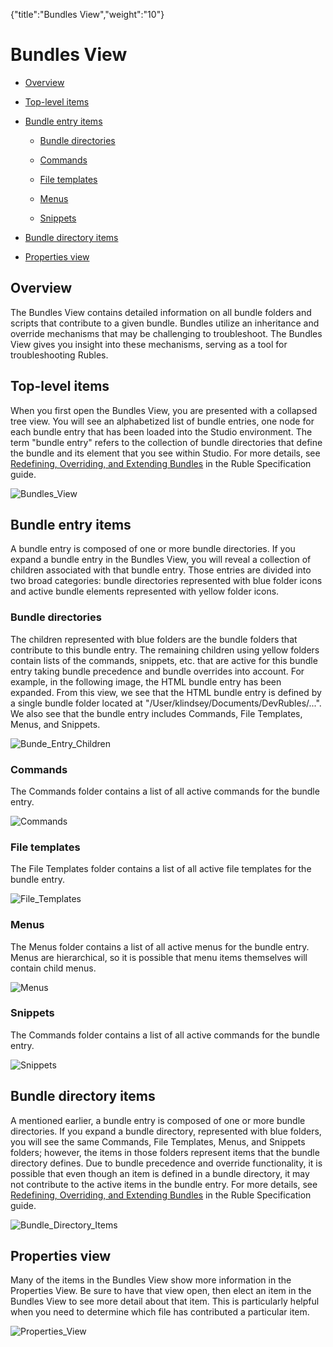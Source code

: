 {"title":"Bundles View","weight":"10"} 

# Bundles View

*   [Overview](#Overview)
    
*   [Top-level items](#Top-levelitems)
    
*   [Bundle entry items](#Bundleentryitems)
    
    *   [Bundle directories](#Bundledirectories)
        
    *   [Commands](#Commands)
        
    *   [File templates](#Filetemplates)
        
    *   [Menus](#Menus)
        
    *   [Snippets](#Snippets)
        
*   [Bundle directory items](#Bundledirectoryitems)
    
*   [Properties view](#Propertiesview)
    

## Overview

The Bundles View contains detailed information on all bundle folders and scripts that contribute to a given bundle. Bundles utilize an inheritance and override mechanisms that may be challenging to troubleshoot. The Bundles View gives you insight into these mechanisms, serving as a tool for troubleshooting Rubles.

## Top-level items

When you first open the Bundles View, you are presented with a collapsed tree view. You will see an alphabetized list of bundle entries, one node for each bundle entry that has been loaded into the Studio environment. The term "bundle entry" refers to the collection of bundle directories that define the bundle and its element that you see within Studio. For more details, see [Redefining, Overriding, and Extending Bundles](/docs/appc/Axway_Appcelerator_Studio/Axway_Appcelerator_Studio_Guide/Customizing_Studio/Rubles/Ruble_Specification/#Redefining,Overriding,andExtendingBundles) in the Ruble Specification guide.

![Bundles_View](/Images/appc/download/attachments/30083240/Bundles_View.png)

## Bundle entry items

A bundle entry is composed of one or more bundle directories. If you expand a bundle entry in the Bundles View, you will reveal a collection of children associated with that bundle entry. Those entries are divided into two broad categories: bundle directories represented with blue folder icons and active bundle elements represented with yellow folder icons.

### Bundle directories

The children represented with blue folders are the bundle folders that contribute to this bundle entry. The remaining children using yellow folders contain lists of the commands, snippets, etc. that are active for this bundle entry taking bundle precedence and bundle overrides into account. For example, in the following image, the HTML bundle entry has been expanded. From this view, we see that the HTML bundle entry is defined by a single bundle folder located at "/User/klindsey/Documents/DevRubles/...". We also see that the bundle entry includes Commands, File Templates, Menus, and Snippets.

![Bunde_Entry_Children](/Images/appc/download/attachments/30083240/Bunde_Entry_Children.png)

### Commands

The Commands folder contains a list of all active commands for the bundle entry.

![Commands](/Images/appc/download/attachments/30083240/Commands.png)

### File templates

The File Templates folder contains a list of all active file templates for the bundle entry.

![File_Templates](/Images/appc/download/attachments/30083240/File_Templates.png)

### Menus

The Menus folder contains a list of all active menus for the bundle entry. Menus are hierarchical, so it is possible that menu items themselves will contain child menus.

![Menus](/Images/appc/download/attachments/30083240/Menus.png)

### Snippets

The Commands folder contains a list of all active commands for the bundle entry.

![Snippets](/Images/appc/download/attachments/30083240/Snippets.png)

## Bundle directory items

A mentioned earlier, a bundle entry is composed of one or more bundle directories. If you expand a bundle directory, represented with blue folders, you will see the same Commands, File Templates, Menus, and Snippets folders; however, the items in those folders represent items that the bundle directory defines. Due to bundle precedence and override functionality, it is possible that even though an item is defined in a bundle directory, it may not contribute to the active items in the bundle entry. For more details, see [Redefining, Overriding, and Extending Bundles](/docs/appc/Axway_Appcelerator_Studio/Axway_Appcelerator_Studio_Guide/Customizing_Studio/Rubles/Ruble_Specification/#Redefining,Overriding,andExtendingBundles) in the Ruble Specification guide.

![Bundle_Directory_Items](/Images/appc/download/attachments/30083240/Bundle_Directory_Items.png)

## Properties view

Many of the items in the Bundles View show more information in the Properties View. Be sure to have that view open, then elect an item in the Bundles View to see more detail about that item. This is particularly helpful when you need to determine which file has contributed a particular item.

![Properties_View](/Images/appc/download/attachments/30083240/Properties_View.png)